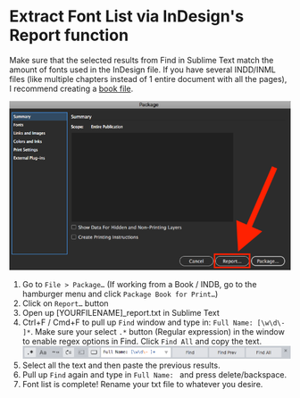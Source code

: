 # Extract Font List via InDesign's Report function

Make sure that the selected results from Find in Sublime Text match the amount of fonts used in the InDesign file.
If you have several INDD/INML files (like multiple chapters instead of 1 entire document with all the pages), I recommend creating a [book file](https://helpx.adobe.com/indesign/using/creating-book-files.html).

![alt text](https://github.com/kpossibles/Manga-Scripts/blob/master/images/InDesign_Package_Report_Button.png "InDesign Package Window")

1. Go to `File > Package…` (If working from a Book / INDB, go to the hamburger menu and click `Package Book for Print…`)
2. Click on `Report…` button
3. Open up [YOURFILENAME]_report.txt in Sublime Text
4. Ctrl+F / Cmd+F to pull up `Find` window and type in: `Full Name: [\w\d\- ]*`. Make sure your select `.*` button (Regular expression) in the window to enable regex options in Find. Click `Find All` and copy the text.
![alt text](https://github.com/kpossibles/Manga-Scripts/blob/master/images/SublimeText_Find_Window.png "Sublime Text Find Window")
5. Select all the text and then paste the previous results.
6. Pull up `Find` again and type in `Full Name: ` and press delete/backspace.
7. Font list is complete! Rename your txt file to whatever you desire.
